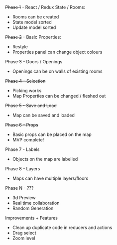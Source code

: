 ~~Phase 1~~ - React / Redux State / Rooms:
* Rooms can be created
* State model sorted
* Update model sorted

~~Phase 2~~ - Basic Properties:
* Restyle
* Properties panel can change object colours

~~Phase 3~~ - Doors / Openings
* Openings can be on walls of existing rooms

~~Phase 4 - Selection~~
* Picking works
* Map Properties can be changed / fleshed out 

~~Phase 5 - Save and Load~~
* Map can be saved and loaded

~~Phase 6 - Props~~
* Basic props can be placed on the map
* MVP complete!

Phase 7 - Labels
* Objects on the map are labelled

Phase 8 - Layers
* Maps can have multiple layers/floors

Phase N - ???
* 3d Preview
* Real time collaboration
* Random Generation

Improvements + Features
* Clean up duplicate code in reducers and actions
* Drag select
* Zoom level